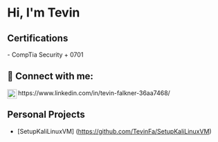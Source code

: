 <h1>Hi, I'm Tevin</h1>

<h2>Certifications</h2>
- CompTia Security + 0701


<h2> 🤳 Connect with me:</h2>

<img align="left" alt="JoshMadakor | LinkedIn" width="22px" src="https://cdn.jsdelivr.net/npm/simple-icons@v3/icons/linkedin.svg" />
https://www.linkedin.com/in/tevin-falkner-36aa7468/


<h2> Personal Projects</h2>

- [SetupKaliLinuxVM] (https://github.com/TevinFa/SetupKaliLinuxVM)

<!--

- 🔭 I’m currently working on ...
- 🌱 I’m currently learning ...
- 👯 I’m looking to collaborate on ...
- 🤔 I’m looking for help with ...
- 💬 Ask me about ...
- 📫 How to reach me: ...
- 😄 Pronouns: ...
- ⚡ Fun fact: ...
-->
